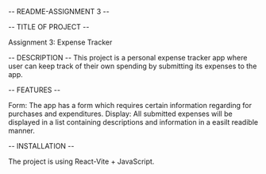 -- README-ASSIGNMENT 3 --

-- TITLE OF PROJECT --

Assignment 3: Expense Tracker

--  DESCRIPTION --
This project is a personal expense tracker app where user can keep track of their own spending by submitting its expenses to the app.

-- FEATURES --

Form: The app has a form which requires certain information regarding for purchases and expenditures.
Display: All submitted expenses will be displayed in a list containing descriptions and information in a easilt readible manner.

-- INSTALLATION --

The project is using React-Vite + JavaScript.


